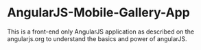 # AngularJS-Mobile-Gallery-App
This is a front-end only AngularJS application as described on the angularjs.org to understand the basics and power of angularJS.
